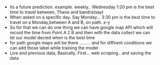 - its a future prediction. example. weekly.. Wednesday 1:20 pm is the best time to travel between, Thane and bandra(say)
- When asked on a specific day. Say Monday... 3:30 pm is the best time to travel on a Monday,between A and B, on path. x-y
- So for that we can do one thing we can have google map API which will record the time from Point A 2 B and then with the data collect we can let our model decied when is the best time
- for path google maps will be there ......... and for diffirent conditions we can add those label while training the model
- Live and previous data, Basically. First... web scraping.. and saving the data
